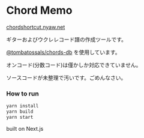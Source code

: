 # Chord Memo

[chordshortcut.nyaw.net](https://chordshortcut.nyaw.net/)

ギターおよびウクレレコード譜の作成ツールです。

[@tombatossals/chords-db](https://github.com/tombatossals/chords-db) を使用しています。

オンコード(分数コード)は僅かしか対応できていません。

ソースコードが未整理で汚いです。ごめんなさい。


### How to run

```sh
yarn install
yarn build
yarn start
```

built on Next.js
